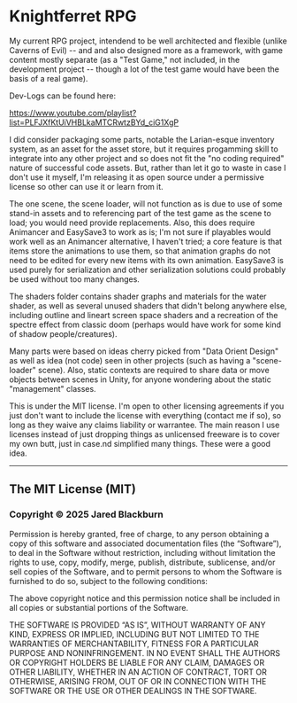 # Knightferret RPG

My current RPG project, intendend to be well architected and flexible (unlike Caverns of Evil) -- and and also designed more as a framework, with game content 
mostly separate (as a "Test Game," not included, in the development project -- though a lot of the test game would have been the basis of a real game). 

Dev-Logs can be found here:

https://www.youtube.com/playlist?list=PLFJXfKtUiVHBLkaMTCRwtzBYd_ciG1XgP

I did consider packaging some parts, notable the Larian-esque inventory system, as an 
asset for the asset store, but it requires progamming skill to integrate into any other 
project and so does not fit the "no coding required" nature of successful code assets. 
But, rather than let it go to waste in case I don't use it myself, I'm releasing it as 
open source under a permissive license so other can use it or learn from it.

The one scene, the scene loader, will not function as is due to use of some stand-in 
assets and to referencing part of the test game as the scene to load; you would need 
provide replacements.  Also, this does require Animancer and EasySave3 to work as is; 
I'm not sure if playables would work well as an Animancer alternative, I haven't 
tried; a core feature is that items store the animations to use them, so that animation 
graphs do not need to be edited for every new items with its own animation. EasySave3 is 
used purely for serialization and other serialization solutions could probably be used 
without too many changes.

The shaders folder contains shader graphs and materials for the water shader, as well as 
several unused shaders that didn't belong anywhere else, including outline and lineart 
screen space shaders and a recreation of the spectre effect from classic doom (perhaps 
would have work for some kind of shadow people/creatures).

Many parts were based on ideas cherry picked from "Data Orient Design" as well as idea (not 
code) seen in other projects (such as having a "scene-loader" scene).  Also, static contexts 
are required to share data or move objects between scenes in Unity, for anyone wondering 
about the static "management" classes. 

This is under the MIT license. I'm open to other licensing agreements if you just don't want 
to include the license with everything (contact me if so), so long as they waive any claims 
liability or warrantee.  The main reason I use licenses instead of just dropping things as 
unlicensed freeware is to cover my own butt, just in case.nd simplified many things. These were a good 
idea. 

---

## The MIT License (MIT)

### Copyright © 2025 Jared Blackburn

Permission is hereby granted, free of charge, to any person obtaining a copy of this software and associated 
documentation files (the “Software”), to deal in the Software without restriction, including without limitation 
the rights to use, copy, modify, merge, publish, distribute, sublicense, and/or sell copies of the Software, and 
to permit persons to whom the Software is furnished to do so, subject to the following conditions:

The above copyright notice and this permission notice shall be included in all copies or substantial portions 
of the Software.

THE SOFTWARE IS PROVIDED “AS IS”, WITHOUT WARRANTY OF ANY KIND, EXPRESS OR IMPLIED, INCLUDING BUT NOT LIMITED 
TO THE WARRANTIES OF MERCHANTABILITY, FITNESS FOR A PARTICULAR PURPOSE AND NONINFRINGEMENT. IN NO EVENT SHALL 
THE AUTHORS OR COPYRIGHT HOLDERS BE LIABLE FOR ANY CLAIM, DAMAGES OR OTHER LIABILITY, WHETHER IN AN ACTION OF 
CONTRACT, TORT OR OTHERWISE, ARISING FROM, OUT OF OR IN CONNECTION WITH THE SOFTWARE OR THE USE OR OTHER DEALINGS 
IN THE SOFTWARE.



